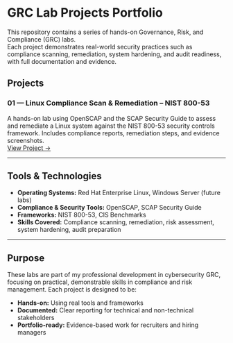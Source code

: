 # GRC Lab Projects Portfolio

This repository contains a series of hands-on Governance, Risk, and Compliance (GRC) labs.  
Each project demonstrates real-world security practices such as compliance scanning, remediation, system hardening, and audit readiness, with full documentation and evidence.

## Projects

### 01 — Linux Compliance Scan & Remediation – NIST 800-53
A hands-on lab using OpenSCAP and the SCAP Security Guide to assess and remediate a Linux system against the NIST 800-53 security controls framework. Includes compliance reports, remediation steps, and evidence screenshots.  
[View Project →](01-Linux-Compliance-NIST800-53)

---

## Tools & Technologies
  - **Operating Systems:** Red Hat Enterprise Linux, Windows Server (future labs)
  - **Compliance & Security Tools:** OpenSCAP, SCAP Security Guide
  - **Frameworks:** NIST 800-53, CIS Benchmarks
  - **Skills Covered:** Compliance scanning, remediation, risk assessment, system hardening, audit preparation

---

## Purpose
These labs are part of my professional development in cybersecurity GRC, focusing on practical, demonstrable skills in compliance and risk management. Each project is designed to be:
  - **Hands-on:** Using real tools and frameworks
  - **Documented:** Clear reporting for technical and non-technical stakeholders
  - **Portfolio-ready:** Evidence-based work for recruiters and hiring managers
